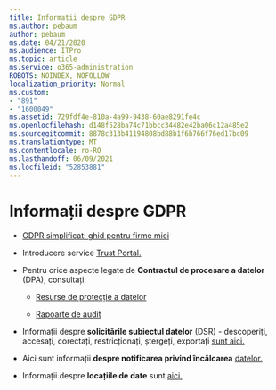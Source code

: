 ```yaml
---
title: Informații despre GDPR
ms.author: pebaum
author: pebaum
ms.date: 04/21/2020
ms.audience: ITPro
ms.topic: article
ms.service: o365-administration
ROBOTS: NOINDEX, NOFOLLOW
localization_priority: Normal
ms.custom:
- "891"
- "1600049"
ms.assetid: 729fdf4e-810a-4a99-9438-60ae8291fe4c
ms.openlocfilehash: d148f528ba74c71bbcc34482e42ba06c12a485e2
ms.sourcegitcommit: 8878c313b41194808bd88b1f6b766f76ed17bc09
ms.translationtype: MT
ms.contentlocale: ro-RO
ms.lasthandoff: 06/09/2021
ms.locfileid: "52853881"
---
```

# <a name="information-about-gdpr"></a>Informații despre GDPR

- [GDPR simplificat: ghid pentru firme mici](/microsoft-365/admin/security-and-compliance/gdpr-compliance)

- Introducere service [Trust Portal.](https://servicetrust.microsoft.com/ViewPage/GDPRGetStarted)

- Pentru orice aspecte legate de **Contractul de procesare a datelor** (DPA), consultați:

  - [Resurse de protecție a datelor](https://servicetrust.microsoft.com/ViewPage/TrustDocuments)

  - [Rapoarte de audit](https://servicetrust.microsoft.com/ViewPage/MSComplianceGuide)

- Informații despre **solicitările subiectul datelor** (DSR) - descoperiți, accesați, corectați, restricționați, ștergeți, exportați [sunt aici.](/microsoft-365/compliance/gdpr-dsr-office365)

- Aici sunt informații **despre notificarea privind încălcarea** [datelor.](https://servicetrust.microsoft.com/ViewPage/GDPRBreach)

- Informații despre **locațiile de date** sunt [aici.](https://products.office.com/where-is-your-data-located?ms.officeurl=datamaps&amp;geo=All#All)
